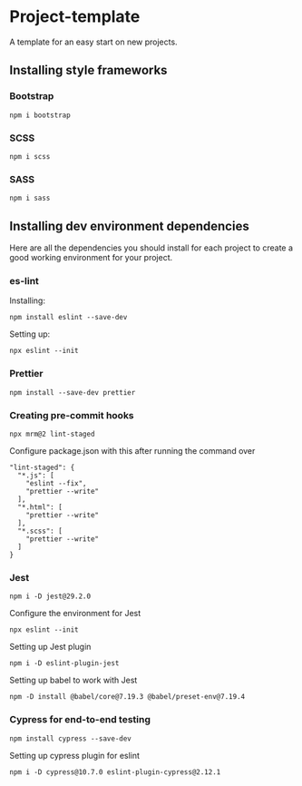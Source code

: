 # Project-template

A template for an easy start on new projects.

## Installing style frameworks

### Bootstrap

```
npm i bootstrap
```

### SCSS

```
npm i scss
```

### SASS

```
npm i sass
```

## Installing dev environment dependencies

Here are all the dependencies you should install for each project to create a good working environment for your project.

### es-lint

Installing:

```
npm install eslint --save-dev
```

Setting up:

```
npx eslint --init
```

### Prettier

```
npm install --save-dev prettier
```

### Creating pre-commit hooks

```
npx mrm@2 lint-staged
```

Configure package.json with this after running the command over

```
"lint-staged": {
  "*.js": [
    "eslint --fix",
    "prettier --write"
  ],
  "*.html": [
    "prettier --write"
  ],
  "*.scss": [
    "prettier --write"
  ]
}
```

### Jest

```
npm i -D jest@29.2.0
```

Configure the environment for Jest

```
npx eslint --init
```

Setting up Jest plugin

```
npm i -D eslint-plugin-jest
```

Setting up babel to work with Jest

```
npm -D install @babel/core@7.19.3 @babel/preset-env@7.19.4
```

### Cypress for end-to-end testing

```
npm install cypress --save-dev
```

Setting up cypress plugin for eslint

```
npm i -D cypress@10.7.0 eslint-plugin-cypress@2.12.1
```